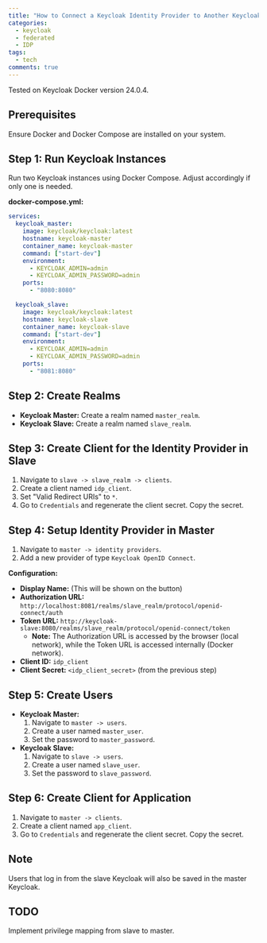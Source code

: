 ```yaml
---
title: "How to Connect a Keycloak Identity Provider to Another Keycloak instance"
categories:
  - keycloak
  - federated
  - IDP
tags:
  - tech
comments: true
---
```


Tested on Keycloak Docker version 24.0.4.

## Prerequisites
Ensure Docker and Docker Compose are installed on your system.

## Step 1: Run Keycloak Instances
Run two Keycloak instances using Docker Compose. Adjust accordingly if only one is needed.

**docker-compose.yml:**
```yaml
services:
  keycloak_master:
    image: keycloak/keycloak:latest
    hostname: keycloak-master
    container_name: keycloak-master
    command: ["start-dev"]
    environment:
      - KEYCLOAK_ADMIN=admin
      - KEYCLOAK_ADMIN_PASSWORD=admin
    ports:
      - "8080:8080"

  keycloak_slave:
    image: keycloak/keycloak:latest
    hostname: keycloak-slave
    container_name: keycloak-slave
    command: ["start-dev"]
    environment:
      - KEYCLOAK_ADMIN=admin
      - KEYCLOAK_ADMIN_PASSWORD=admin
    ports:
      - "8081:8080"
```

## Step 2: Create Realms
- **Keycloak Master:** Create a realm named `master_realm`.
- **Keycloak Slave:** Create a realm named `slave_realm`.

## Step 3: Create Client for the Identity Provider in Slave
1. Navigate to `slave -> slave_realm -> clients`.
2. Create a client named `idp_client`.
3. Set "Valid Redirect URIs" to `*`.
4. Go to `Credentials` and regenerate the client secret. Copy the secret.

## Step 4: Setup Identity Provider in Master
1. Navigate to `master -> identity providers`.
2. Add a new provider of type `Keycloak OpenID Connect`.

**Configuration:**
- **Display Name:** (This will be shown on the button)
- **Authorization URL:** `http://localhost:8081/realms/slave_realm/protocol/openid-connect/auth`
- **Token URL:** `http://keycloak-slave:8080/realms/slave_realm/protocol/openid-connect/token`
  - **Note:** The Authorization URL is accessed by the browser (local network), while the Token URL is accessed internally (Docker network).
- **Client ID:** `idp_client`
- **Client Secret:** `<idp_client_secret>` (from the previous step)

## Step 5: Create Users
- **Keycloak Master:**
  1. Navigate to `master -> users`.
  2. Create a user named `master_user`.
  3. Set the password to `master_password`.
- **Keycloak Slave:**
  1. Navigate to `slave -> users`.
  2. Create a user named `slave_user`.
  3. Set the password to `slave_password`.

## Step 6: Create Client for Application
1. Navigate to `master -> clients`.
2. Create a client named `app_client`.
3. Go to `Credentials` and regenerate the client secret. Copy the secret.

## Note
Users that log in from the slave Keycloak will also be saved in the master Keycloak.

## TODO
Implement privilege mapping from slave to master.
